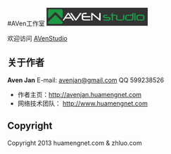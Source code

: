 #AVen工作室 ![AVenStudio](images/logo.png)

欢迎访问 [AVenStudio](http://aven.zhluo.com/) 


## 关于作者

**Aven Jan**
E-mail: avenjan@gmail.com
QQ 599238526
+ 作者主页：<http://avenjan.huamengnet.com>
+ 网络技术团队： <http://www.huamengnet.com>


## Copyright 

Copyright 2013 huamengnet.com & zhluo.com
